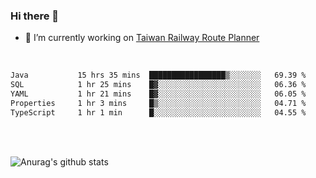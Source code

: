### Hi there 👋

- 🔭 I’m currently working on [Taiwan Railway Route Planner](https://github.com/Taiwan-Railway-Route-Planner)

<br/>

<!--START_SECTION:waka-->

```txt
Java           15 hrs 35 mins  █████████████████▒░░░░░░░   69.39 %
SQL            1 hr 25 mins    █▓░░░░░░░░░░░░░░░░░░░░░░░   06.36 %
YAML           1 hr 21 mins    █▓░░░░░░░░░░░░░░░░░░░░░░░   06.05 %
Properties     1 hr 3 mins     █▒░░░░░░░░░░░░░░░░░░░░░░░   04.71 %
TypeScript     1 hr 1 min      █░░░░░░░░░░░░░░░░░░░░░░░░   04.55 %
```

<!--END_SECTION:waka-->

<br/>
<br/>

![Anurag's github stats](https://github-readme-stats.vercel.app/api?username=DepickereSven&show_icons=true&theme=tokyonight)



<!--
**DepickereSven/DepickereSven** is a ✨ _special_ ✨ repository because its `README.md` (this file) appears on your GitHub profile.

Here are some ideas to get you started:

- 🔭 I’m currently working on ...
- 🌱 I’m currently learning ...
- 👯 I’m looking to collaborate on ...
- 🤔 I’m looking for help with ...
- 💬 Ask me about ...
- 📫 How to reach me: ...
- 😄 Pronouns: ...
- ⚡ Fun fact: ...
-->
